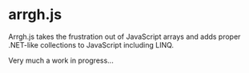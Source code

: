 # arrgh.js
Arrgh.js takes the frustration out of JavaScript arrays and adds proper .NET-like collections to JavaScript including LINQ.

Very much a work in progress...
